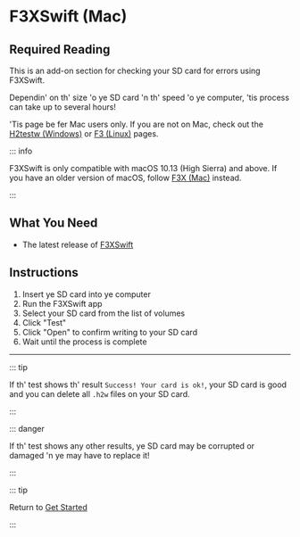 # F3XSwift (Mac)

## Required Reading

This is an add-on section for checking your SD card for errors using F3XSwift.

Dependin' on th' size 'o ye SD card 'n th' speed 'o ye computer, 'tis process can take up to several hours!

'Tis page be fer Mac users only. If you are not on Mac, check out the [H2testw (Windows)](h2testw-\(windows\)) or [F3 (Linux)](f3-\(linux\)) pages.

::: info

F3XSwift is only compatible with macOS 10.13 (High Sierra) and above. If you have an older version of macOS, follow [F3X (Mac)](f3x-\(mac\)) instead.

:::

## What You Need

- The latest release of [F3XSwift](https://github.com/vrunkel/F3XSwift/releases/latest)

## Instructions

1. Insert ye SD card into ye computer
2. Run the F3XSwift app
3. Select your SD card from the list of volumes
4. Click "Test"
5. Click "Open" to confirm writing to your SD card
6. Wait until the process is complete

___

::: tip

If th' test shows th' result `Success! Your card is ok!`, your SD card is good and you can delete all `.h2w` files on your SD card.

:::

::: danger

If th' test shows any other results, ye SD card may be corrupted or damaged 'n ye may have to replace it!

:::

::: tip

Return to [Get Started](get-started)

:::
